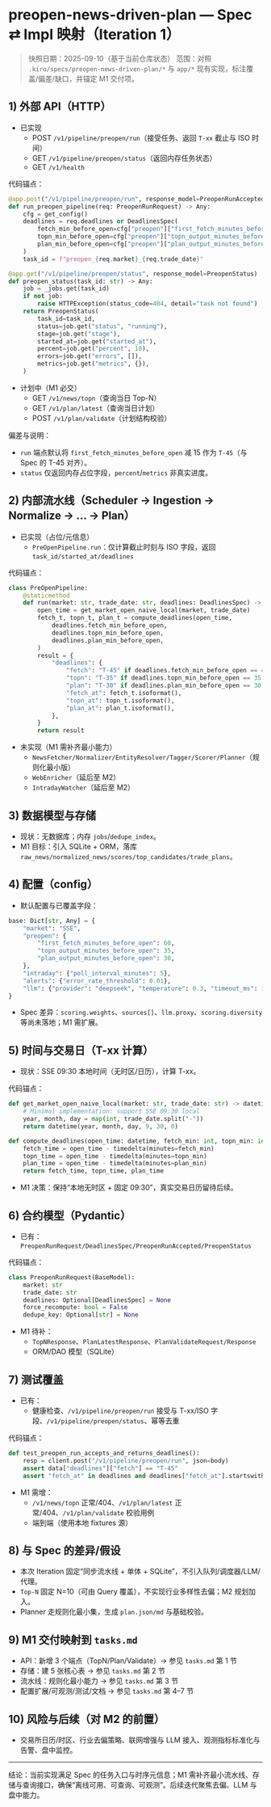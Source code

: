 # preopen-news-driven-plan — Spec ⇄ Impl 映射（Iteration 1）

> 快照日期：2025-09-10（基于当前仓库状态）
> 范围：对照 `.kiro/specs/preopen-news-driven-plan/*` 与 `app/*` 现有实现，标注覆盖/偏差/缺口，并锚定 M1 交付项。

## 1) 外部 API（HTTP）

- 已实现
  - POST `/v1/pipeline/preopen/run`（接受任务、返回 `T-xx` 截止与 ISO 时间）
  - GET `/v1/pipeline/preopen/status`（返回内存任务状态）
  - GET `/v1/health`

代码锚点：
```15:29:app/server.py
@app.post("/v1/pipeline/preopen/run", response_model=PreopenRunAccepted, status_code=202)
def run_preopen_pipeline(req: PreopenRunRequest) -> Any:
    cfg = get_config()
    deadlines = req.deadlines or DeadlinesSpec(
        fetch_min_before_open=cfg["preopen"]["first_fetch_minutes_before_open"] - 15,
        topn_min_before_open=cfg["preopen"]["topn_output_minutes_before_open"],
        plan_min_before_open=cfg["preopen"]["plan_output_minutes_before_open"],
    )
    task_id = f"preopen_{req.market}_{req.trade_date}"
```

```48:61:app/server.py
@app.get("/v1/pipeline/preopen/status", response_model=PreopenStatus)
def preopen_status(task_id: str) -> Any:
    job = _jobs.get(task_id)
    if not job:
        raise HTTPException(status_code=404, detail="task not found")
    return PreopenStatus(
        task_id=task_id,
        status=job.get("status", "running"),
        stage=job.get("stage"),
        started_at=job.get("started_at"),
        percent=job.get("percent", 10),
        errors=job.get("errors", []),
        metrics=job.get("metrics", {}),
    )
```

- 计划中（M1 必交）
  - GET `/v1/news/topn`（查询当日 Top-N）
  - GET `/v1/plan/latest`（查询当日计划）
  - POST `/v1/plan/validate`（计划结构校验）

偏差与说明：
- `run` 端点默认将 `first_fetch_minutes_before_open` 减 15 作为 `T-45`（与 Spec 的 T-45 对齐）。
- `status` 仅返回内存占位字段，`percent`/`metrics` 非真实进度。

## 2) 内部流水线（Scheduler → Ingestion → Normalize → … → Plan）

- 已实现（占位/元信息）
  - `PreOpenPipeline.run`：仅计算截止时刻与 ISO 字段，返回 `task_id/started_at/deadlines`

代码锚点：
```8:31:app/pipeline/preopen.py
class PreOpenPipeline:
    @staticmethod
    def run(market: str, trade_date: str, deadlines: DeadlinesSpec) -> Dict[str, Any]:
        open_time = get_market_open_naive_local(market, trade_date)
        fetch_t, topn_t, plan_t = compute_deadlines(open_time,
            deadlines.fetch_min_before_open,
            deadlines.topn_min_before_open,
            deadlines.plan_min_before_open,
        )
        result = {
            "deadlines": {
                "fetch": "T-45" if deadlines.fetch_min_before_open == 45 else f"T-{deadlines.fetch_min_before_open}",
                "topn": "T-35" if deadlines.topn_min_before_open == 35 else f"T-{deadlines.topn_min_before_open}",
                "plan": "T-30" if deadlines.plan_min_before_open == 30 else f"T-{deadlines.plan_min_before_open}",
                "fetch_at": fetch_t.isoformat(),
                "topn_at": topn_t.isoformat(),
                "plan_at": plan_t.isoformat(),
            },
        }
        return result
```

- 未实现（M1 需补齐最小能力）
  - `NewsFetcher/Normalizer/EntityResolver/Tagger/Scorer/Planner`（规则化最小版）
  - `WebEnricher`（延后至 M2）
  - `IntradayWatcher`（延后至 M2）

## 3) 数据模型与存储

- 现状：无数据库；内存 `jobs`/`dedupe_index`。
- M1 目标：引入 SQLite + ORM，落库 `raw_news/normalized_news/scores/top_candidates/trade_plans`。

## 4) 配置（config）

- 默认配置与已覆盖字段：
```27:43:app/config.py
base: Dict[str, Any] = {
    "market": "SSE",
    "preopen": {
        "first_fetch_minutes_before_open": 60,
        "topn_output_minutes_before_open": 35,
        "plan_output_minutes_before_open": 30,
    },
    "intraday": {"poll_interval_minutes": 5},
    "alerts": {"error_rate_threshold": 0.01},
    "llm": {"provider": "deepseek", "temperature": 0.3, "timeout_ms": 12000, "cache_ttl_minutes": 1440},
}
```
- Spec 差异：`scoring.weights`、`sources[]`、`llm.proxy`、`scoring.diversity` 等尚未落地；M1 需扩展。

## 5) 时间与交易日（T-xx 计算）

- 现状：SSE 09:30 本地时间（无时区/日历），计算 T-xx。

代码锚点：
```6:12:app/util_time.py
def get_market_open_naive_local(market: str, trade_date: str) -> datetime:
    # Minimal implementation: support SSE 09:30 local
    year, month, day = map(int, trade_date.split("-"))
    return datetime(year, month, day, 9, 30, 0)
```

```14:18:app/util_time.py
def compute_deadlines(open_time: datetime, fetch_min: int, topn_min: int, plan_min: int) -> Tuple[datetime, datetime, datetime]:
    fetch_time = open_time - timedelta(minutes=fetch_min)
    topn_time = open_time - timedelta(minutes=topn_min)
    plan_time = open_time - timedelta(minutes=plan_min)
    return fetch_time, topn_time, plan_time
```

- M1 决策：保持“本地无时区 + 固定 09:30”，真实交易日历留待后续。

## 6) 合约模型（Pydantic）

- 已有：`PreopenRunRequest/DeadlinesSpec/PreopenRunAccepted/PreopenStatus`

代码锚点：
```12:18:app/models.py
class PreopenRunRequest(BaseModel):
    market: str
    trade_date: str
    deadlines: Optional[DeadlinesSpec] = None
    force_recompute: bool = False
    dedupe_key: Optional[str] = None
```

- M1 待补：
  - `TopNResponse`、`PlanLatestResponse`、`PlanValidateRequest/Response`
  - ORM/DAO 模型（SQLite）

## 7) 测试覆盖

- 已有：
  - 健康检查、`/v1/pipeline/preopen/run` 接受与 T-xx/ISO 字段、`/v1/pipeline/preopen/status`、幂等去重

代码锚点：
```16:38:tests/test_preopen.py
def test_preopen_run_accepts_and_returns_deadlines():
    resp = client.post("/v1/pipeline/preopen/run", json=body)
    assert data["deadlines"]["fetch"] == "T-45"
    assert "fetch_at" in deadlines and deadlines["fetch_at"].startswith("2025-09-10T")
```

- M1 需增：
  - `/v1/news/topn` 正常/404、`/v1/plan/latest` 正常/404、`/v1/plan/validate` 校验用例
  - 端到端（使用本地 fixtures 源）

## 8) 与 Spec 的差异/假设

- 本次 Iteration 固定“同步流水线 + 单体 + SQLite”，不引入队列/调度器/LLM/代理。
- `Top-N` 固定 N=10（可由 Query 覆盖），不实现行业多样性去偏；M2 规划加入。
- Planner 走规则化最小集，生成 `plan.json/md` 与基础校验。

## 9) M1 交付映射到 `tasks.md`

- API：新增 3 个端点（TopN/Plan/Validate）→ 参见 `tasks.md` 第 1 节
- 存储：建 5 张核心表 → 参见 `tasks.md` 第 2 节
- 流水线：规则化最小能力 → 参见 `tasks.md` 第 3 节
- 配置扩展/可观测/测试/文档 → 参见 `tasks.md` 第 4–7 节

## 10) 风险与后续（对 M2 的前置）

- 交易所日历/时区、行业去偏策略、联网增强与 LLM 接入、观测指标标准化与告警、盘中监控。

---

结论：当前实现满足 Spec 的任务入口与时序元信息；M1 需补齐最小流水线、存储与查询接口，确保“离线可用、可查询、可观测”。后续迭代聚焦去偏、LLM 与盘中能力。 
